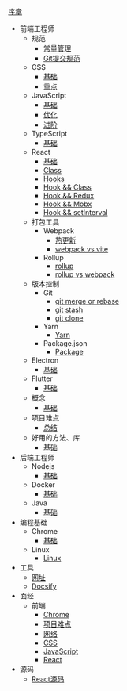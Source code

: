 [序章](/README.md)
- 前端工程师
  - 规范
    - [常量管理](/frontend/001/001rule001.md)
    - [Git提交规范](/frontend/001/001rule002.md)
  - CSS
    - [基础](frontend/002/002css001.md)
    - [重点](frontend/002/002css002.md)
  - JavaScript
    - [基础](/frontend/003/003javascript001.md)
    - [优化](/frontend/003/003javascript002.md)
    - [进阶](/frontend/003/003javascript003.md)
  - TypeScript
    - [基础](/frontend/004/004typescript.md)
  - React
    - [基础](/frontend/005/005react001.md)
    - [Class](/frontend/005/005react002.md)
    - [Hooks](/frontend/005/005react003.md)
    - [Hook && Class](/frontend/005/005react006.md)
    - [Hook && Redux](/frontend/005/005react004.md)
    - [Hook && Mobx](/frontend/005/005react005.md)
    - [Hook && setInterval](/frontend/005/005react008.md)
  - 打包工具
    - Webpack
      - [热更新](/frontend/007webpack001.md)
      - [webpack vs vite](/frontend/007webpack002.md)
    - Rollup
      - [rollup](/frontend/015rollup002.md)
      - [rollup vs webpack](/frontend/015rollup001.md)
  - 版本控制
    - Git
      - [git merge or rebase](/frontend/006/006git001.md)
      - [git stash](/frontend/006/006git002.md)
      - [git clone](/frontend/006/006git003.md)
    - Yarn
      - [Yarn](/tool/003yarn.md)
    - Package.json
      - [Package](/tool/006/001package001.md)
  - Electron
    - [基础](/frontend/008electron.md)
  - Flutter
    - [基础](/frontend/009flutter.md)
  - 概念
    - [基础](/frontend/010concept.md)
  - 项目难点
    - [总结](/frontend/011difficultyPoint.md)
  - 好用的方法、库
     - [基础](/frontend/012method.md)
- 后端工程师
  - Nodejs
    - [基础](/backend/001node.md)
  - Docker
    - [基础](/backend/002docker.md)
  - Java
    - [基础](/backend/003java.md)
- 编程基础
  - Chrome
    - [基础](/base/001chrome.md)
  - Linux
    - [Linux](/base/002linux.md)
- 工具
  - [网址](/tool/001url.md)
  - [Docsify](/tool/002docsify.md)
- 面经
  - 前端
    - [Chrome](/interview/001frontend.md)
    - [项目难点](/interview/002frontend.md)
    - [网络](/interview/003frontend.md)
    - [CSS](/interview/004frontend.md)
    - [JavaScript](/interview/005frontend.md)
    - [React](/interview/006frontend.md)
- 源码
  - [React源码](/frontend/005/005react007.md)